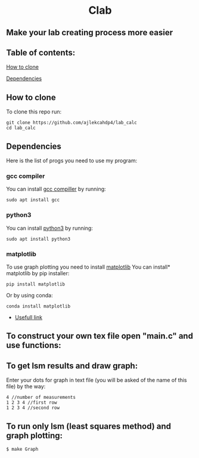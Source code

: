 # <center>Clab</center>
## Make your lab creating process more easier
## Table of contents:

[How to clone](#How_to_clone)

[Dependencies](#Dependencies)
## How to clone
To clone this repo run:
```
git clone https://github.com/ajlekcahdp4/lab_calc
cd lab_calc
```
## Dependencies
Here is the list of progs you need to use my program:
### gcc compiler
You can install [gcc compiller](https://gcc.gnu.org) by running:
```
sudo apt install gcc
```
### python3
You can install [python3](https://www.python.org/downloads/) by running:
```
sudo apt install python3
```
### matplotlib
To use graph plotting you need to install [matplotlib](https://matplotlib.org)
You can install* matplotlib by pip installer:
```
pip install matplotlib
```
Or by using conda:
```
conda install matplotlib
```
* [Usefull link](https://matplotlib.org/stable/users/getting_started/)
## To construct your own tex file open "main.c" and use functions:

## To get lsm results and draw graph:
Enter your dots for graph in text file (you will be asked of the name of this file) by the way:
```
4 //number of measurements
1 2 3 4 //first row
1 2 3 4 //second row
```
## To run only lsm (least squares method) and graph plotting:

```
$ make Graph
```
